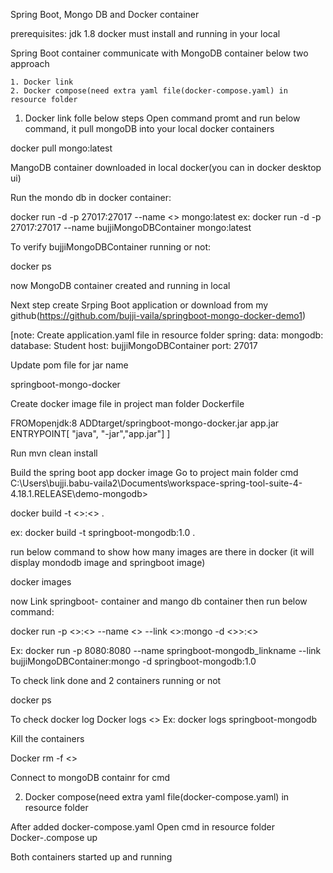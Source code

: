 Spring Boot, Mongo DB and Docker container

prerequisites:
jdk 1.8
docker must install and running in your local

Spring Boot container communicate with  MongoDB container below two approach 

	1. Docker link
	2. Docker compose(need extra yaml file(docker-compose.yaml) in resource folder

1. Docker link folle below steps
Open command promt and run below command, it pull mongoDB into your local docker containers

docker pull mongo:latest

MangoDB container downloaded in local docker(you can in docker desktop ui)

Run the mondo db in docker container:

docker run -d -p 27017:27017 --name <<container name>> mongo:latest
ex: docker run -d -p 27017:27017 --name bujjiMongoDBContainer mongo:latest

To verify bujjiMongoDBContainer running or not:

docker ps

now MongoDB container created and running in local

Next step create Srping Boot application or download from my github(https://github.com/bujji-vaila/springboot-mongo-docker-demo1)

[note: Create application.yaml file in resource folder
spring:
  data:
    mongodb:
      database: Student
      host: bujjiMongoDBContainer
      port: 27017

Update pom file for jar name

<finalName>springboot-mongo-docker</finalName>

Create docker image file in project man folder
Dockerfile

FROMopenjdk:8
ADDtarget/springboot-mongo-docker.jar app.jar
ENTRYPOINT[ "java", "-jar","app.jar"]
]

Run 
mvn clean install

Build the spring boot app docker image
Go to project main folder cmd
C:\Users\bujji.babu-vaila2\Documents\workspace-spring-tool-suite-4-4.18.1.RELEASE\demo-mongodb>

docker build -t <<springboot app container name>>:<<tag>> .

ex:
docker build -t springboot-mongodb:1.0 .

run below command to show how many images are there in docker  (it will display mondodb image and springboot image)

docker images

now Link springboot- container  and mango db container then run below command:

docker run -p <<sprintboot defultport>>:<<sprintboot defultport>> --name  <<Link name>> --link <<MongoDB container name>>:mongo -d <<springboot-container name>>>:<<tag>>

Ex: docker run -p 8080:8080 --name  springboot-mongodb_linkname --link bujjiMongoDBContainer:mongo -d springboot-mongodb:1.0

To check link done and 2 containers running or not

docker ps

To check docker log
Docker logs <<container name>>
Ex: docker logs springboot-mongodb

Kill the containers

Docker rm -f <<container id>>

Connect to mongoDB containr for cmd



2. Docker compose(need extra yaml file(docker-compose.yaml) in resource folder

After added docker-compose.yaml 
Open cmd in resource folder
Docker-.compose up

Both containers started up and running
